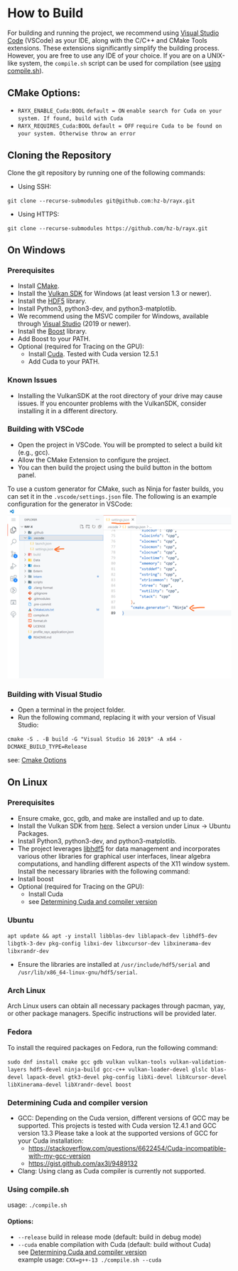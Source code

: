 # How to Build

For building and running the project, we recommend using [Visual Studio Code](https://code.visualstudio.com/) (VSCode) as your IDE, along with the C/C++ and CMake Tools extensions. These extensions significantly simplify the building process. However, you are free to use any IDE of your choice. If you are on a UNIX-like system, the `compile.sh` script can be used for compilation (see [using compile.sh](#using-compile.sh)).

## CMake Options:

- `RAYX_ENABLE_Cuda:BOOL` `default = ON` `enable search for Cuda on your system. If found, build with Cuda`
- `RAYX_REQUIRES_Cuda:BOOL` `default = OFF` `require Cuda to be found on your system. Otherwise throw an error`

## Cloning the Repository

Clone the git repository by running one of the following commands:

- Using SSH:

`git clone --recurse-submodules git@github.com:hz-b/rayx.git`

- Using HTTPS:

`git clone --recurse-submodules https://github.com/hz-b/rayx.git`

## On Windows

### Prerequisites
- Install [CMake](https://cmake.org/download/).
- Install the [Vulkan SDK](https://vulkan.lunarg.com/sdk/home#windows) for Windows (at least version 1.3 or newer).
- Install the [HDF5](https://www.hdfgroup.org/downloads/hdf5/) library.
- Install Python3, python3-dev, and python3-matplotlib.
- We recommend using the MSVC compiler for Windows, available through [Visual Studio](https://visualstudio.microsoft.com/downloads/) (2019 or newer).
- Install the [Boost](https://www.boost.org/users/download/) library.
- Add Boost to your PATH.
- Optional (required for Tracing on the GPU):
    - Install [Cuda](https://developer.nvidia.com/Cuda-downloads?target_os=Windows).
    Tested with Cuda version 12.5.1
    - Add Cuda to your PATH.

### Known Issues
- Installing the VulkanSDK at the root directory of your drive may cause issues. If you encounter problems with the VulkanSDK, consider installing it in a different directory.

### Building with VSCode
- Open the project in VSCode. You will be prompted to select a build kit (e.g., gcc).
- Allow the CMake Extension to configure the project.
- You can then build the project using the build button in the bottom panel.

To use a custom generator for CMake, such as Ninja for faster builds, you can set it in the `.vscode/settings.json` file. The following is an example configuration for the generator in VSCode:
![](../res/vscode_ninja_config.png)

### Building with Visual Studio
- Open a terminal in the project folder.
- Run the following command, replacing it with your version of Visual Studio:

`cmake -S . -B build -G "Visual Studio 16 2019" -A x64 -DCMAKE_BUILD_TYPE=Release`

see: [Cmake Options](#cmake-options)

## On Linux

### Prerequisites
- Ensure cmake, gcc, gdb, and make are installed and up to date.
- Install the Vulkan SDK from [here](https://vulkan.lunarg.com/sdk/home). Select a version under Linux -> Ubuntu Packages.
- Install Python3, python3-dev, and python3-matplotlib.
- The project leverages [libhdf5](https://github.com/BlueBrain/HighFive) for data management and incorporates various other libraries for graphical user interfaces, linear algebra computations, and handling different aspects of the X11 window system. Install the necessary libraries with the following command:
- Install boost
- Optional (required for Tracing on the GPU):
    - Install Cuda
    - see [Determining Cuda and compiler version](#determining-Cuda-and-compiler-version)

### Ubuntu
`apt update && apt -y install libblas-dev liblapack-dev libhdf5-dev libgtk-3-dev pkg-config libxi-dev libxcursor-dev libxinerama-dev libxrandr-dev`
- Ensure the libraries are installed at `/usr/include/hdf5/serial` and `/usr/lib/x86_64-linux-gnu/hdf5/serial`.

### Arch Linux
Arch Linux users can obtain all necessary packages through pacman, yay, or other package managers. Specific instructions will be provided later.

### Fedora
To install the required packages on Fedora, run the following command:

`sudo dnf install cmake gcc gdb vulkan vulkan-tools vulkan-validation-layers hdf5-devel ninja-build gcc-c++ vulkan-loader-devel glslc blas-devel lapack-devel gtk3-devel pkg-config libXi-devel libXcursor-devel libXinerama-devel libXrandr-devel boost`

### Determining Cuda and compiler version
- GCC: Depending on the Cuda version, different versions of GCC may be supported.
This projects is tested with Cuda version 12.4.1 and GCC version 13.3
Please take a look at the supported versions of GCC for your Cuda installation:
    - <https://stackoverflow.com/questions/6622454/Cuda-incompatible-with-my-gcc-version>
    - <https://gist.github.com/ax3l/9489132>
- Clang: Using clang as Cuda compiler is currently not supported.

### Using compile.sh
usage: `./compile.sh`
#### Options:
- `--release` build in release mode (default: build in debug mode)
- `--cuda` enable compilation with Cuda (default: build without Cuda)\
see [Determining Cuda and compiler version](#determining-Cuda-and-compiler-version) \
example usage: `CXX=g++-13 ./compile.sh --cuda`
